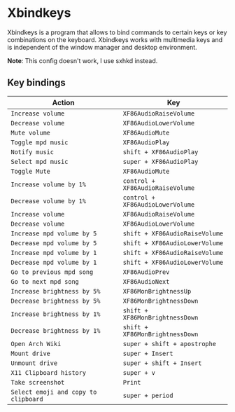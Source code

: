 # Xbindkeys

Xbindkeys is a program that allows to bind commands to certain keys or
key combinations on the keyboard.
Xbindkeys works with multimedia keys and is independent of the window manager
and desktop environment.

__Note__: This config doesn't work, I use sxhkd instead.

## Key bindings

Action | Key
--- | ---
`Increase volume` | `XF86AudioRaiseVolume`
`Decrease volume` | `XF86AudioLowerVolume`
`Mute volume` | `XF86AudioMute`
`Toggle mpd music` | `XF86AudioPlay`
`Notify music` | `shift + XF86AudioPlay`
`Select mpd music` | `super + XF86AudioPlay`
`Toggle Mute` | `XF86AudioMute`
`Increase volume by 1%` | `control + XF86AudioRaiseVolume`
`Decrease volume by 1%` | `control + XF86AudioLowerVolume`
`Increase volume` | `XF86AudioRaiseVolume`
`Decrease volume` | `XF86AudioLowerVolume`
`Increase mpd volume by 5` | `shift + XF86AudioRaiseVolume`
`Decrease mpd volume by 5` | `shift + XF86AudioLowerVolume`
`Increase mpd volume by 1` | `shift + XF86AudioRaiseVolume`
`Decrease mpd volume by 1` | `shift + XF86AudioLowerVolume`
`Go to previous mpd song` | `XF86AudioPrev`
`Go to next mpd song` | `XF86AudioNext`
`Increase brightness by 5%` | `XF86MonBrightnessUp`
`Decrease brightness by 5%` | `XF86MonBrightnessDown`
`Increase brightness by 1%` | `shift + XF86MonBrightnessDown`
`Decrease brightness by 1%` | `shift + XF86MonBrightnessDown`
`Open Arch Wiki` | `super + shift + apostrophe`
`Mount drive` | `super + Insert`
`Unmount drive` | `super + shift + Insert`
`X11 Clipboard history` | `super + v`
`Take screenshot` | `Print`
`Select emoji and copy to clipboard` | `super + period`
